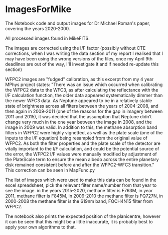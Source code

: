 # ImagesForMike
The Notebook code and output images for Dr Michael Roman's paper, covering the years 2020-2000. 

All processed images found in MikeFITS. 

The images are corrected using the I/F factor (possibly without CTE corrections, when I was writing the data section of my report I realised that I may have been using the wrong versions of the files, once my April 9th deadlines are out of the way, I'll investigate it and if needed re-update this section)

WFPC2 images are "fudged" calibration, as this excerpt from my 4 year MPhys project states:
"There was an issue which occurred when calibrating the WFPC2 data to
the WFC3, as after calculating the reflectance with the I/F calculation function, the older data appeared systematically dimmer than the newer WFC3
data. As Neptune appeared to be in a relatively stable state of brightness
across all filters between the years of 2004-2008, and then again in 2009-2011
(one of the reasons for the gap in imagery between 2011 and 2015), it was
decided that the assumption that Neptune didn’t change very much in the
one year between the image in 2008, and the image in 2009 was valid. In
addition to this, the methane absorption band filters in WFPC2 were highly
vignetted, as well as the plate scale (one of the inputs to the I/F equation)
being resampled from the original value of WFPC2. As both the filter properties and the plate scale of the detector are vitally important to the I/F
calculation, and could be the potential source of the error, the WFPC2 I/F
values were manually modified by adjustment of the PlateScale term to ensure the
mean albedo across the entire planetary disk remained consistent before and
after the WFPC2-WFC3 transition." 
This correction can be seen in MapFunc.py

The list of images which were used to make this data can be found in the excel spreadsheet, pick the relevant filter name/number from that year to see the image. 
in the years 2015-2020, methane filter is F763M, in year 2011, methane filter is F845M, in 2009-2010 the methane filter is FQ727N, in 2000-2008 the methane filter is the 619nm band, FQCH4N15 filter from WFPC2. 

The notebook also prints the expected position of the planicentre, however it can be seen that this might be a little inaccurate, it is probably best to apply your own algorithms to that.
